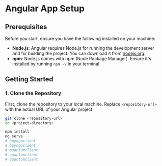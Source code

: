 # Angular App Setup

## Prerequisites

Before you start, ensure you have the following installed on your machine:

- **Node.js**: Angular requires Node.js for running the development server and for building the project. You can download it from [nodejs.org](https://nodejs.org/).
- **npm**: Node.js comes with npm (Node Package Manager). Ensure it's installed by running `npm -v` in your terminal.

## Getting Started

### 1. Clone the Repository

First, clone the repository to your local machine. Replace `<repository-url>` with the actual URL of your Angular project.

```bash
git clone <repository-url>
cd <project-directory>

npm install
ng serve
# buyogoclient
# buyogoclient
# quantumclient
# quantumclient
# quantumclient

